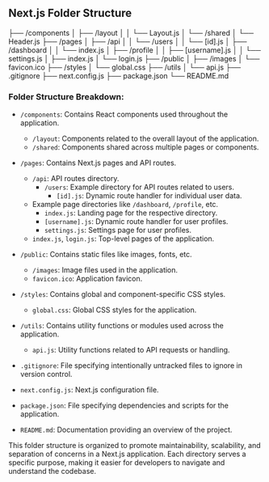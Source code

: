 ## Next.js Folder Structure

├── /components
│ ├── /layout
│ │ └── Layout.js
│ └── /shared
│ └── Header.js
├── /pages
│ ├── /api
│ │ └── /users
│ │ └── [id].js
│ ├── /dashboard
│ │ └── index.js
│ ├── /profile
│ │ ├── [username].js
│ │ └── settings.js
│ ├── index.js
│ └── login.js
├── /public
│ ├── /images
│ └── favicon.ico
├── /styles
│ └── global.css
├── /utils
│ └── api.js
├── .gitignore
├── next.config.js
├── package.json
└── README.md


### Folder Structure Breakdown:

- `/components`: Contains React components used throughout the application.
  - `/layout`: Components related to the overall layout of the application.
  - `/shared`: Components shared across multiple pages or components.

- `/pages`: Contains Next.js pages and API routes.
  - `/api`: API routes directory.
    - `/users`: Example directory for API routes related to users.
      - `[id].js`: Dynamic route handler for individual user data.
  - Example page directories like `/dashboard`, `/profile`, etc.
    - `index.js`: Landing page for the respective directory.
    - `[username].js`: Dynamic route handler for user profiles.
    - `settings.js`: Settings page for user profiles.
  - `index.js`, `login.js`: Top-level pages of the application.

- `/public`: Contains static files like images, fonts, etc.
  - `/images`: Image files used in the application.
  - `favicon.ico`: Application favicon.

- `/styles`: Contains global and component-specific CSS styles.
  - `global.css`: Global CSS styles for the application.

- `/utils`: Contains utility functions or modules used across the application.
  - `api.js`: Utility functions related to API requests or handling.

- `.gitignore`: File specifying intentionally untracked files to ignore in version control.

- `next.config.js`: Next.js configuration file.

- `package.json`: File specifying dependencies and scripts for the application.

- `README.md`: Documentation providing an overview of the project.

This folder structure is organized to promote maintainability, scalability, and separation of concerns in a Next.js application. Each directory serves a specific purpose, making it easier for developers to navigate and understand the codebase.

